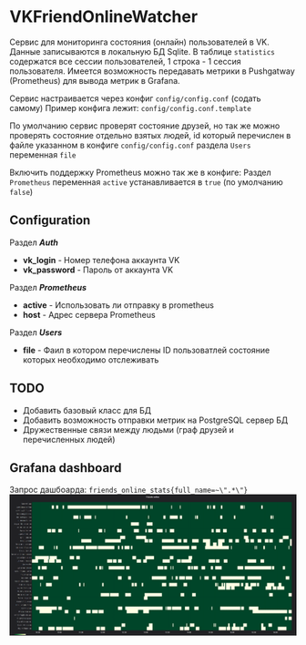 # VKFriendOnlineWatcher

Сервис для мониторинга состояния (онлайн) пользователей в VK.
Данные записываются в локальную БД Sqlite. В таблице `statistics` содержатся все сессии пользователей, 1 строка - 1 сессия пользователя.
Имеется возможность передавать метрики в Pushgatway (Prometheus) для вывода метрик в Grafana.

Сервис настраивается через конфиг `config/config.conf` (содать самому)
Пример конфига лежит: `config/config.conf.template`

По умолчанию сервис проверят состояние друзей, но так же можно проверять состояние отдельно взятых людей, id который перечислен в файле указанном в конфиге `config/config.conf` раздела `Users` переменная `file`

Включить поддержку Prometheus можно так же в конфиге:
Раздел `Prometheus` переменная `active` устанавливается в `true` (по умолчанию `false`)

## Configuration
Раздел ***Auth***
- **vk_login** - Номер телефона аккаунта VK
- **vk_password** - Пароль от аккаунта VK

Раздел ***Prometheus***
- **active** - Использовать ли отправку в prometheus
- **host** - Адрес сервера Prometheus

Раздел ***Users***
- **file** - Фаил в котором перечислены ID пользоватлей состояние которых необходимо отслеживать

## TODO
- Добавить базовый класс для БД
- Добавить возможность отправки метрик на PostgreSQL сервер БД
- Дружественные связи между людьми (граф друзей и перечисленных людей)

## Grafana dashboard
Запрос дашбоарда: `friends_online_stats{full_name=~\".*\"}`
![Grafana_dashboard](https://github.com/eSkry/VKFriendOnlineWatcher/blob/master/img/dashboard.png)
